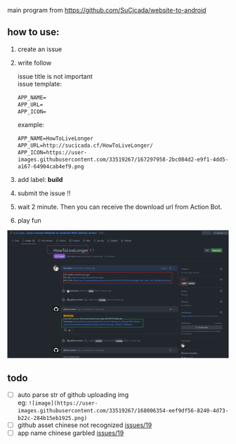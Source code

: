 main program from https://github.com/SuCicada/website-to-android

## how to use:
1. create an issue
2. write follow  
   
    issue title is not important  
    issue template:  
    ```
    APP_NAME=
    APP_URL=
    APP_ICON=
    ```
    
    example:  
    ```properties
    APP_NAME=HowToLiveLonger
    APP_URL=http://sucicada.cf/HowToLiveLonger/
    APP_ICON=https://user-images.githubusercontent.com/33519267/167297958-2bc084d2-e9f1-4dd5-a167-64904cab4ef9.png
    ```
3. add label: **build** 
4. submit the issue !!
5. wait 2 minute. Then you can receive the download url from Action Bot.
6. play fun  

![img.png](img.png)

## todo 
- [ ] auto parse str of github uploading img  
      eg: `![image](https://user-images.githubusercontent.com/33519267/168006354-eef9df56-8240-4d73-b22c-284b15eb1925.png)`
- [ ] github asset chinese not recognized [issues/19](https://github.com/SuCicada/test-github-action/issues/19)
- [ ] app name chinese garbled [issues/19](https://github.com/SuCicada/test-github-action/issues/19)
